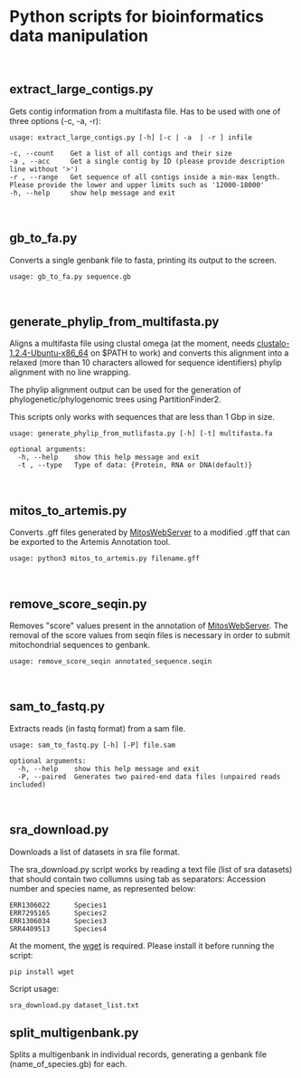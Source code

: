 Python scripts for bioinformatics data manipulation
====================================================================
<br>

## extract_large_contigs.py

Gets contig information from a multifasta file. Has to be used with one of three options (-c, -a, -r):

```
usage: extract_large_contigs.py [-h] [-c | -a  | -r ] infile

-c, --count    Get a list of all contigs and their size
-a , --acc     Get a single contig by ID (please provide description line without '>')
-r , --range   Get sequence of all contigs inside a min-max length. Please provide the lower and upper limits such as '12000-18000'
-h, --help     show help message and exit
```
<br>

## gb_to_fa.py

Converts a single genbank file to fasta, printing its output to the screen.

```
usage: gb_to_fa.py sequence.gb
```
<br>

## generate_phylip_from_multifasta.py

Aligns a multifasta file using clustal omega (at the moment, needs [clustalo-1.2.4-Ubuntu-x86_64](http://www.clustal.org/omega/clustalo-1.2.4-Ubuntu-x86_64) on $PATH to work) and converts this alignment into a relaxed (more than 10 characters allowed for sequence identifiers) phylip alignment with no line wrapping. 

The phylip alignment output can be used for the generation of phylogenetic/phylogenomic trees using PartitionFinder2.

This scripts only works with sequences that are less than 1 Gbp in size.

```
usage: generate_phylip_from_mutlifasta.py [-h] [-t] multifasta.fa

optional arguments:
  -h, --help    show this help message and exit
  -t , --type   Type of data: {Protein, RNA or DNA(default)}
```
<br>

## mitos_to_artemis.py

Converts .gff files generated by [MitosWebServer](http://mitos.bioinf.uni-leipzig.de/index.py) to a modified .gff that can be exported to the Artemis Annotation tool.

```
usage: python3 mitos_to_artemis.py filename.gff
```
<br>

## remove_score_seqin.py

Removes "score" values present in the annotation of [MitosWebServer](http://mitos.bioinf.uni-leipzig.de/index.py). The removal of the score values from seqin files is necessary in order to submit mitochondrial sequences to genbank.

```
usage: remove_score_seqin annotated_sequence.seqin
```
<br>

## sam_to_fastq.py

Extracts reads (in fastq format) from a sam file.

```
usage: sam_to_fastq.py [-h] [-P] file.sam

optional arguments:
  -h, --help    show this help message and exit
  -P, --paired  Generates two paired-end data files (unpaired reads included)
```
<br>

## sra_download.py

Downloads a list of datasets in sra file format.

The sra_download.py script works by reading a text file (list of sra datasets) that should contain two collumns using tab as separators: Accession number and species name, as represented below:

```
ERR1306022      Species1
ERR7295165      Species2
ERR1306034      Species3
SRR4409513      Species4
```

At the moment, the [wget](https://pypi.org/project/wget/) is required. Please install it before running the script:

```
pip install wget
``` 

Script usage:

```
sra_download.py dataset_list.txt
```

## split_multigenbank.py

Splits a multigenbank in individual records, generating a genbank file (name_of_species.gb) for each.
